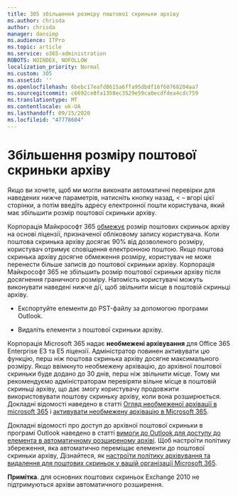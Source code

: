 ```yaml
---
title: 305 збільшення розміру поштової скриньки архіву
ms.author: chrisda
author: chrisda
manager: dansimp
ms.audience: ITPro
ms.topic: article
ms.service: o365-administration
ROBOTS: NOINDEX, NOFOLLOW
localization_priority: Normal
ms.custom: 305
ms.assetid: ''
ms.openlocfilehash: 6bebc17eafd8615a6ffa95dbdf16f60768204aa7
ms.sourcegitcommit: c6692ce0fa1358ec3529e59ca0ecdfdea4cdc759
ms.translationtype: MT
ms.contentlocale: uk-UA
ms.lasthandoff: 09/15/2020
ms.locfileid: "47778604"
---
```

# <a name="increase-the-archive-mailbox-size"></a>Збільшення розміру поштової скриньки архіву


Якщо ви хочете, щоб ми могли виконати автоматичні перевірки для наведених нижче параметрів, натисніть кнопку назад, < – вгорі цієї сторінки, а потім введіть адресу електронної пошти користувача, який має збільшити розмір поштової скриньки архіву.

Корпорація Майкрософт 365 [обмежує](https://docs.microsoft.com/office365/servicedescriptions/exchange-online-service-description/exchange-online-limits#mailbox-storage-limits) розмір поштових скриньок архіву на основі ліцензії, призначеної обліковому запису користувача. Коли поштова скринька архіву досягає 90% від дозволеного розміру, користувач отримує сповіщення електронною поштою. Якщо поштова скринька архіву досягне обмеження розміру, користувач не може перенести більше записів до поштової скриньки архіву. Корпорація Майкрософт 365 не збільшить розмір поштової скриньки архіву після досягнення граничного розміру. Натомість користувачі можуть виконувати наведені нижче дії, щоб звільнити місце в поштовій скриньці архіву.

- Експортуйте елементи до PST-файлу за допомогою програми Outlook.

- Видаліть елементи з поштової скриньки архіву.

Корпорація Microsoft 365 надає **необмежені архівування** для Office 365 Enterprise E3 та E5 ліцензії. Адміністратор повинен активувати цю функцію, перш ніж поштова скринька архіву досягне максимального розміру. Якщо ввімкнуто необмежену архівацію, до архівної поштової скриньки буде додано до 30 днів, перш ніж звільнити місце. Тому ми рекомендуємо адміністраторам перевіряти вільне місце в поштовій скриньці архіву, що дає змогу користувачу продовжити використовувати поштову скриньку архіву, коли вона розширюється. Докладні відомості наведено в статті [Огляд необмеженої архівації в microsoft 365](https://docs.microsoft.com/microsoft-365/compliance/unlimited-archiving) і [активувати необмежену архівацію в Microsoft 365](https://docs.microsoft.com/microsoft-365/compliance/enable-unlimited-archiving).

Докладні відомості про доступ до архівної поштової скриньки в програмі Outlook наведено в статті [вимоги до Outlook для доступу до елемента в автоматичному розширеному архіві](https://docs.microsoft.com/microsoft-365/compliance/unlimited-archiving#outlook-requirements-for-accessing-items-in-an-auto-expanded-archive). Щоб настроїти політику збереження, яка автоматично переміщає елементи до поштової скриньки архіву, Дізнайтеся, як [настроїти політику архівування та видалення для поштових скриньок у вашій організації Microsoft 365](https://docs.microsoft.com/microsoft-365/compliance/set-up-an-archive-and-deletion-policy-for-mailboxes).

**Примітка**. для основних поштових скриньок Exchange 2010 не підтримуються архіви автоматичного розширення.
